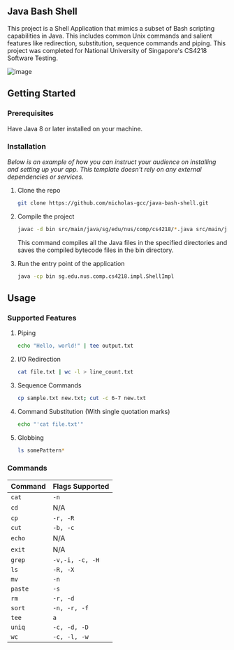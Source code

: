 <!-- ABOUT THE PROJECT -->
## Java Bash Shell

This project is a Shell Application that mimics a subset of Bash scripting capabilities in Java. This includes common Unix commands and salient features like redirection, substitution, sequence commands and piping. This project was completed for National University of Singapore's CS4218 Software Testing. 

![image](https://github.com/nicholas-gcc/java-bash-shell/assets/69677864/e685d0b8-be2b-44e0-be13-48b6ea67f540)

<!-- GETTING STARTED -->
## Getting Started

### Prerequisites

Have Java 8 or later installed on your machine.

### Installation

_Below is an example of how you can instruct your audience on installing and setting up your app. This template doesn't rely on any external dependencies or services._

1. Clone the repo
   ```sh
   git clone https://github.com/nicholas-gcc/java-bash-shell.git
   ```
2. Compile the project
   ```sh
   javac -d bin src/main/java/sg/edu/nus/comp/cs4218/*.java src/main/java/sg/edu/nus/comp/cs4218/**/*.java
   ```
   This command compiles all the Java files in the specified directories and saves the compiled bytecode files in the bin directory.


3. Run the entry point of the application
   ```sh
   java -cp bin sg.edu.nus.comp.cs4218.impl.ShellImpl
   ```

## Usage

### Supported Features

1. Piping
   ```sh
   echo "Hello, world!" | tee output.txt
   ```
2. I/O Redirection
   ```sh
   cat file.txt | wc -l > line_count.txt
   ```
3. Sequence Commands
   ```sh
   cp sample.txt new.txt; cut -c 6-7 new.txt
   ```
4. Command Substitution (With single quotation marks)
   ```sh
   echo "'cat file.txt'"
   ```

5. Globbing
   ```sh
   ls somePattern*
   ```

### Commands

| Command      | Flags Supported |
| ----------- | ----------- |
| `cat`      | `-n`       |
| `cd`   | N/A        |
| `cp`   | `-r, -R`        |
| `cut`   | `-b, -c`        |
| `echo`   | N/A        |
| `exit`   | N/A        |
| `grep`   | `-v,-i, -c, -H`        |
| `ls`   | `-R, -X`        |
| `mv`   | `-n`        |
| `paste`   | `-s`        |
| `rm`   | `-r, -d`        |
| `sort`   | `-n, -r, -f`        |
| `tee`   | `a`        |
| `uniq`   | `-c, -d, -D`        |
| `wc`   | `-c, -l, -w`        |




